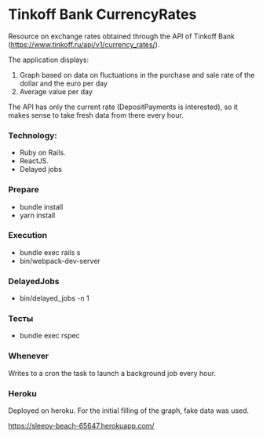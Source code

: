# Tinkoff Bank CurrencyRates

Resource on exchange rates obtained through the API of Tinkoff Bank (https://www.tinkoff.ru/api/v1/currency_rates/).

The application displays:

1. Graph based on data on fluctuations in the purchase and sale rate of the dollar and the euro per day
2. Average value per day

The API has only the current rate (DepositPayments is interested), so it makes sense to take fresh data from there every hour.

### Technology:

- Ruby on Rails.
- ReactJS.
- Delayed jobs

### Prepare

- bundle install
- yarn install

### Execution

- bundle exec rails s
- bin/webpack-dev-server

### DelayedJobs

- bin/delayed_jobs -n 1

### Тесты

- bundle exec rspec

### Whenever

Writes to a cron the task to launch a background job every hour.

### Heroku

Deployed on heroku. For the initial filling of the graph, fake data was used.

https://sleepy-beach-65647.herokuapp.com/
